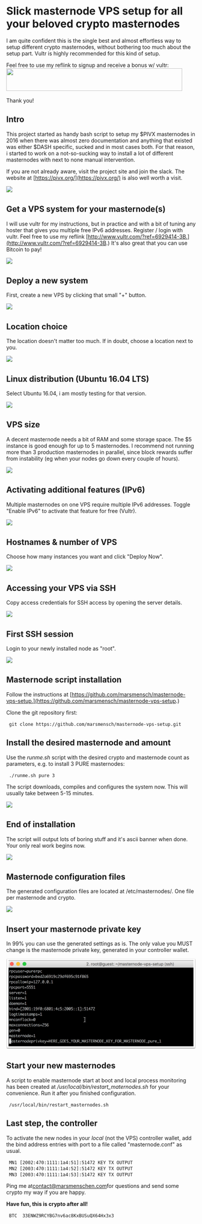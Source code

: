 # Slick masternode VPS setup for all your beloved crypto masternodes

I am quite confident this is the single best and almost effortless way to setup different crypto masternodes, without bothering too much about the setup part. Vultr is highly recommended for this kind of setup.

Feel free to use my reflink to signup and receive a bonus w/ vultr: <a href="https://www.vultr.com/?ref=6903922"><img src="https://www.vultr.com/media/banner_2.png" width="468" height="60"></a>

Thank you!

## Intro

This project started as handy bash script to setup my $PIVX masternodes in 2016 when there was almost zero documentation and anything that existed was either $DASH specific, sucked and in most cases both. For that reason, i started to work on a not-so-sucking way to install a lot of different masternodes with next to none manual intervention.

If you are not already aware, visit the project site and join the slack. The website at [https://pivx.org/](https://pivx.org/) is also well worth a visit. 

![][1]

[1]: assets/masternode_vps/intro.png

## Get a VPS system for your masternode(s)

I will use vultr for my instructions, but in practice and with a bit of tuning any hoster that gives you multiple free IPv6 addresses. Register / login with vultr. Feel free to use my reflink [http://www.vultr.com/?ref=6929414-3B.](http://www.vultr.com/?ref=6929414-3B.) It's also great that you can use Bitcoin to pay!

![][2]

[2]: assets/masternode_vps/get-a-vps-system-for-your-masternode-s-.png

## Deploy a new system

First, create a new VPS by clicking that small "+" button.

![][3]

[3]: assets/masternode_vps/deploy-a-new-system.png

## Location choice

The location doesn't matter too much. If in doubt, choose a location next to you.

![][4]

[4]: assets/masternode_vps/location-choice.png

## Linux distribution (Ubuntu 16.04 LTS)

Select Ubuntu 16.04, i am mostly testing for that version.

![][5]

[5]: assets/masternode_vps/linux-distribution--ubuntu-1604-lts-.png

## VPS size

A decent masternode needs a bit of RAM and some storage space. The $5 instance is good enough for up to 5 masternodes. I recommend not running more than 3 production masternodes in parallel, since block rewards suffer from instability (eg when your nodes go down every couple of hours).

![][6]

[6]: assets/masternode_vps/vps-size.png

## Activating additional features (IPv6)

Multiple masternodes on one VPS require multiple IPv6 addresses. Toggle "Enable IPv6" to activate that feature for free (Vultr).

![][7]

[7]: assets/masternode_vps/activating-additional-features--ipv6-.png

## Hostnames & number of VPS

Choose how many instances you want and click "Deploy Now".

![][8]

[8]: assets/masternode_vps/hostnames--amp--number-of-vps.png

## Accessing your VPS via SSH

Copy access credentials for SSH access by opening the server details.

![][9]

[9]: assets/masternode_vps/accessing-your-vps-via-ssh.png

## First SSH session

Login to your newly installed node as "root".

![][10]

[10]: assets/masternode_vps/first-ssh-session.png

## Masternode script installation

Follow the instructions at [https://github.com/marsmensch/masternode-vps-setup.](https://github.com/marsmensch/masternode-vps-setup.)

Clone the git repository first:

     git clone https://github.com/marsmensch/masternode-vps-setup.git



## Install the desired masternode and amount

Use the *runme.sh* script with the desired crypto and masternode count as parameters, e.g. to install 3 PURE masternodes:

     ./runme.sh pure 3

The script downloads, compiles and configures the system now. This will usually take between 5-15 minutes.

![][11]

[11]: assets/masternode_vps/install-the-desired-masternode-and-amount.png

## End of installation

The script will output lots of boring stuff and it's ascii banner when done. Your only real work begins now.

![][12]

[12]: assets/masternode_vps/end-of-installation.png

## Masternode configuration files

The generated configuration files are located at /etc/masternodes/. One file per masternode and crypto.

![][13]

[13]: assets/masternode_vps/masternode-configuration-files.png

## Insert your masternode private key

In 99% you can use the generated settings as is. The only value you MUST change is the masternode private key, generated in your controller wallet.

<img src="images/masternode_vps/insert-your-masternode-private-key.png" alt="the master node private key" class="inline"/>


## Start your new masternodes

A script to enable masternode start at boot and local process monitoring has been created at */usr/local/bin/restart_maternodes.sh* for your convenience. Run it after you finished configuration.

     /usr/local/bin/restart_masternodes.sh

## Last step, the controller

To activate the new nodes in your _local_ (not the VPS) controller wallet, add the bind address entries with port to a file called "masternode.conf" as usual.

     MN1 [2002:470:1111:1a4:51]:51472 KEY TX OUTPUT
     MN2 [2003:470:1111:1a4:52]:51472 KEY TX OUTPUT
     MN3 [2003:470:1111:1a4:53]:51472 KEY TX OUTPUT

Ping me at[contact@marsmenschen.com](mailto:contact@marsmenschen.com)for questions and send some crypto my way if you are happy.

**Have fun, this is crypto after all!**

     BTC  33ENWZ9RCYBG7nv6ac8KxBUSuQX64Hx3x3